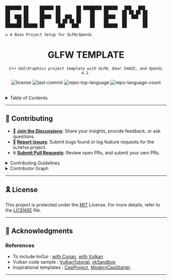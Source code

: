 ```console
███████ ██     ██████ ██       ██ ████████ ██████   ███   ███
██      ██     ██     ██       ██    ██    ██      ██ ██ ██ ██
██  ███ ██     █████  ██  ███  ██    ██    █████   ██  ███  ██
██   ██ ██     ██     ██ ██ ██ ██    ██    ██      ██       ██
███████ ██████ ██      ███   ███     ██    ██████  ██       ██

◎ A Base Project Setup for GLFW/OpenGL
```

<p align="center"><h1 align="center">GLFW TEMPLATE</h1></p>
<p align="center">
	<em><code>C++ GUI/Graphics project template with GLFW, Dear ImGUI, and OpenGL 4.1.
</code></em>
</p>
<p align="center">
	<img src="https://img.shields.io/github/license/djoezeke/GLFWTem?style=default&logo=opensourceinitiative&logoColor=white&color=0080ff" alt="license">
	<img src="https://img.shields.io/github/last-commit/djoezeke/GLFWTem?style=default&logo=git&logoColor=white&color=0080ff" alt="last-commit">
	<img src="https://img.shields.io/github/languages/top/djoezeke/GLFWTem?style=default&color=0080ff" alt="repo-top-language">
	<img src="https://img.shields.io/github/languages/count/djoezeke/GLFWTem?style=default&color=0080ff" alt="repo-language-count">
</p>
<p align="center"><!-- default option, no dependency badges. -->
</p>
<p align="center">
	<!-- default option, no dependency badges. -->
</p>
<br>

<details><summary>Table of Contents</summary>

- [📍 Overview](#-overview)
- [👾 Features](#-features)
- [📁 Project Structure](#-project-structure)
  - [📂 Project Index](#-project-index)
- [🚀 Getting Started](#-getting-started)
  - [☑️ Prerequisites](#-prerequisites)
  - [⚙️ Installation](#-installation)
  - [🤖 Usage](#🤖-usage)
  - [🧪 Testing](#🧪-testing)
- [📌 Project Roadmap](#-project-roadmap)
- [🔰 Contributing](#-contributing)
- [🎗 License](#-license)
- [🙌 Acknowledgments](#-acknowledgments)

</details>


---

## 🔰 Contributing

- **💬 [Join the Discussions](https://github.com/djoezeke/GLFWTem/discussions)**: Share your insights, provide feedback, or ask questions.
- **🐛 [Report Issues](https://github.com/djoezeke/GLFWTem/issues)**: Submit bugs found or log feature requests for the `GLFWTem` project.
- **💡 [Submit Pull Requests](https://github.com/djoezeke/GLFWTem/blob/main/CONTRIBUTING.md)**: Review open PRs, and submit your own PRs.

<details closed>
<summary>Contributing Guidelines</summary>

1. **Fork the Repository**: Start by forking the project repository to your github account.
2. **Clone Locally**: Clone the forked repository to your local machine using a git client.
   ```sh
   git clone https://github.com/djoezeke/GLFWTem
   ```
3. **Create a New Branch**: Always work on a new branch, giving it a descriptive name.
   ```sh
   git checkout -b new-feature-x
   ```
4. **Make Your Changes**: Develop and test your changes locally.
5. **Commit Your Changes**: Commit with a clear message describing your updates.
   ```sh
   git commit -m 'Implemented new feature x.'
   ```
6. **Push to github**: Push the changes to your forked repository.
   ```sh
   git push origin new-feature-x
   ```
7. **Submit a Pull Request**: Create a PR against the original project repository. Clearly describe the changes and their motivations.
8. **Review**: Once your PR is reviewed and approved, it will be merged into the main branch. Congratulations on your contribution!
</details>

<details closed>
<summary>Contributor Graph</summary>
<br>
<p align="left">
   <a href="https://github.com{/djoezeke/GLFWTem/}graphs/contributors">
      <img src="https://contrib.rocks/image?repo=djoezeke/GLFWTem">
   </a>
</p>
</details>

---

## 🎗 License

This project is protected under the [MIT](LICENSE) License. 
For more details, refer to the [LICENSE](LICENSE) file.

---

## 🙌 Acknowledgments

### References

- To include ImGui : [with Conan](https://blog.conan.io/2019/06/26/An-introduction-to-the-Dear-ImGui-library.html), [with Vulkan](https://frguthmann.github.io/posts/vulkan_imgui/)
- Vulkan code sample : [VulkanTutorial](https://github.com/Overv/VulkanTutorial), [vkSandbox](https://github.com/tstullich/vk-sandbox)
- Inspirational templates : [CppProject](https://github.com/tweether/cpp-project), [ModernCppStarter](https://github.com/TheLartians/ModernCppStarter)

---
